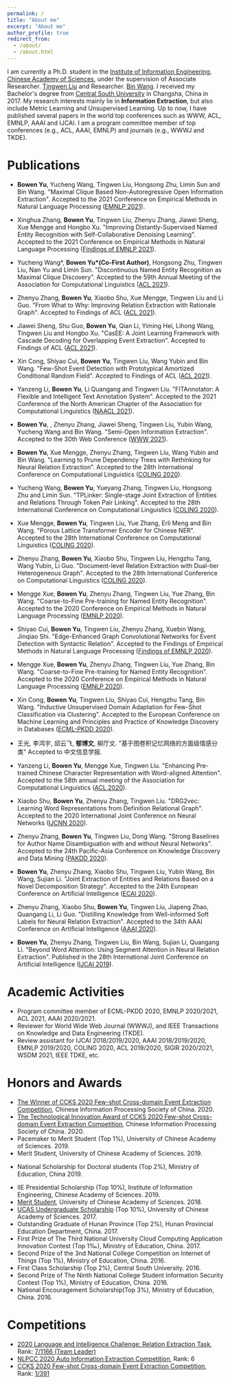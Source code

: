 ```yaml
---
permalink: /
title: "About me"
excerpt: "About me"
author_profile: true
redirect_from: 
  - /about/
  - /about.html
---
```

I am currently a Ph.D. student in the [Institute of Information Engineering](https://iie.ac.cn/), [Chinese Academy of Sciences](https://ucas.ac.cn/), under the supervision of Associate Researcher. [Tingwen Liu](https://scholar.google.com/citations?user=JqOOSuIAAAAJ) and Researcher. [Bin Wang](https://scholar.google.com/citations?user=tDajnHEAAAAJ). I received my Bachelor's degree from [Central South University](http://en.csu.edu.cn) in Changsha, China in 2017. My research interests mainly lie in **Information Extraction**, but also include Metric Learning and Unsupervised Learning. Up to now, I have published several papers in the world top conferences such as WWW, ACL, EMNLP, AAAI and IJCAI. I am a program committee member of top conferences (e.g., ACL, AAAI, EMNLP) and journals (e.g., WWWJ and TKDE).

<!-- title: "About me ([Curriculum Vitae](https://lijian.ac.cn/files/cv/UCAS_PhD_lijian.pdf))" -->

<!-- # Research -->

<!-- Indeed, my works focus on **Relation Extraction** and scalable **optimization** tools for them, to channel theory and algorithms into applications. -->

# Publications

* <b>Bowen Yu</b>, Yucheng Wang, Tingwen Liu, Hongsong Zhu, Limin Sun and Bin Wang. "Maximal Clique Based Non-Autoregressive Open Information Extraction". Accepted to the 2021 Conference on Empirical Methods in Natural Language Processing ([EMNLP 2021](https://2021.emnlp.org/)).

* Xinghua Zhang, <b>Bowen Yu</b>, Tingwen Liu, Zhenyu Zhang, Jiawei Sheng, Xue Mengge and Hongbo Xu. "Improving Distantly-Supervised Named Entity Recognition with Self-Collaborative Denoising Learning". Accepted to the 2021 Conference on Empirical Methods in Natural Language Processing ([Findings of EMNLP 2021](https://2021.emnlp.org/)).

* Yucheng Wang\*, **Bowen Yu\*(Co-First Author)**, Hongsong Zhu, Tingwen Liu, Nan Yu and Limin Sun. "Discontinuous Named Entity Recognition as Maximal Clique Discovery". Accepted to the 59th Annual Meeting of the Association for Computational Linguistics ([ACL 2021](https://2021.aclweb.org)).
* Zhenyu Zhang, **Bowen Yu**, Xiaobo Shu, Xue Mengge, Tingwen Liu and Li Guo. "From What to Why: Improving Relation Extraction with Rationale Graph". Accepted to Findings of ACL ([ACL 2021](https://2021.aclweb.org)).
* Jiawei Sheng, Shu Guo, **Bowen Yu**, Qian Li, Yiming Hei, Lihong Wang, Tingwen Liu and Hongbo Xu. "CasEE: A Joint Learning Framework with Cascade Decoding for Overlapping Event Extraction". Accepted to Findings of ACL ([ACL 2021](https://2021.aclweb.org)).
* Xin Cong, Shiyao Cui, **Bowen Yu**, Tingwen Liu, Wang Yubin and Bin Wang. "Few-Shot Event Detection with Prototypical Amortized Conditional Random Field". Accepted to Findings of ACL ([ACL 2021](https://2021.aclweb.org)).

* Yanzeng Li, **Bowen Yu**, Li Quangang and Tingwen Liu. "FITAnnotator: A Flexible and Intelligent Text Annotation System". Accepted to the 2021 Conference of the North American Chapter of the Association for Computational Linguistics ([NAACL 2021](https://2021.naacl.org)).
* **Bowen Yu**, , Zhenyu Zhang, Jiawei Sheng, Tingwen Liu, Yubin Wang, Yucheng Wang and Bin Wang. "Semi-Open Information Extraction". Accepted to the 30th Web Conference ([WWW 2021](https://www2021.thewebconf.org)).
* **Bowen Yu**, Xue Mengge, Zhenyu Zhang, Tingwen Liu, Wang Yubin and Bin Wang. "Learning to Prune Dependency Trees with Rethinking for Neural Relation Extraction". Accepted to the 28th International Conference on Computational Linguistics ([COLING 2020](https://coling2020.org)).
* Yucheng Wang, **Bowen Yu**, Yueyang Zhang, Tingwen Liu, Hongsong Zhu and Limin Sun. "TPLinker: Single-stage Joint Extraction of Entities and Relations Through Token Pair Linking". Accepted to the 28th International Conference on Computational Linguistics ([COLING 2020](https://coling2020.org)).
* Xue Mengge, **Bowen Yu**, Tingwen Liu, Yue Zhang, Erli Meng and Bin Wang. "Porous Lattice Transformer Encoder for Chinese NER". Accepted to the 28th International Conference on Computational Linguistics ([COLING 2020](https://coling2020.org)).
* Zhenyu Zhang, **Bowen Yu**, Xiaobo Shu, Tingwen Liu, Hengzhu Tang, Wang Yubin, Li Guo. "Document-level Relation Extraction with Dual-tier Heterogeneous Graph". Accepted to the 28th International Conference on Computational Linguistics ([COLING 2020](https://coling2020.org)).
* Mengge Xue, **Bowen Yu**, Zhenyu Zhang, Tingwen Liu, Yue Zhang, Bin Wang. "Coarse-to-Fine Pre-training for Named Entity Recognition". Accepted to the 2020 Conference on Empirical Methods in Natural Language Processing ([EMNLP 2020](https://2020.emnlp.org)).
* Shiyao Cui, **Bowen Yu**, Tingwen Liu, Zhenyu Zhang, Xuebin Wang, Jinqiao Shi. "Edge-Enhanced Graph Convolutional Networks for Event Detection with Syntactic Relation". Accepted to the Findings of Empirical Methods in Natural Language Processing ([Findings of EMNLP 2020](https://2020.emnlp.org)).
* Mengge Xue, **Bowen Yu**, Zhenyu Zhang, Tingwen Liu, Yue Zhang, Bin Wang. "Coarse-to-Fine Pre-training for Named Entity Recognition". Accepted to the 2020 Conference on Empirical Methods in Natural Language Processing ([EMNLP 2020](https://2020.emnlp.org)).
* Xin Cong, **Bowen Yu**, Tingwen Liu, Shiyao Cui, Hengzhu Tang, Bin Wang. "Inductive Unsupervised Domain Adaptation for Few-Shot Classification via Clustering". Accepted to the European Conference on Machine Learning and Principles and Practice of Knowledge Discovery in Databases ([ECML-PKDD 2020](https://ecmlpkdd2020.net)).
* 王光, 李鸿宇, 邱云飞, **郁博文**, 柳厅文. "基于图卷积记忆网络的方面级情感分类"  Accepted to 中文信息学报.
* Yanzeng Li, **Bowen Yu**, Mengge Xue, Tingwen Liu. "Enhancing Pre-trained Chinese Character Representation with Word-aligned Attention". Accepted to the 58th annual meeting of the Association for Computational Linguistics ([ACL 2020](https://acl2020.org)).
* Xiaobo Shu, **Bowen Yu**, Zhenyu Zhang, Tingwen Liu. "DRG2vec: Learning Word Representations from Definition Relational Graph". Accepted to the 2020 International Joint Conference on Neural Networks ([IJCNN 2020](https://wcci2020.org)).
* Zhenyu Zhang, **Bowen Yu**, Tingwen Liu, Dong Wang. "Strong Baselines for Author Name Disambiguation with and without Neural Networks". Accepted to the 24th Pacific-Asia Conference on Knowledge Discovery and Data Mining ([PAKDD 2020](http://pakdd2020.org)).
* **Bowen Yu**, Zhenyu Zhang, Xiaobo Shu, Tingwen Liu, Yubin Wang, Bin Wang, Sujian Li. "Joint Extraction of Entities and Relations Based on a Novel Decomposition Strategy". Accepted to the 24th European Conference on Artificial Intelligence ([ECAI 2020](http://ecai2020.eu)).
* Zhenyu Zhang, Xiaobo Shu, **Bowen Yu**, Tingwen Liu, Jiapeng Zhao, Quangang Li, Li Guo. "Distilling Knowledge from Well-informed Soft Labels for Neural Relation Extraction". Accepted to the 34th AAAI Conference on Artificial Intelligence ([AAAI 2020](https://aaai.org/Conferences/AAAI-20/)).
* **Bowen Yu**, Zhenyu Zhang, Tingwen Liu, Bin Wang, Sujian Li, Quangang Li. "Beyond Word Attention: Using Segment Attention in Neural Relation Extraction". Published in the 28th International Joint Conference on Artificial Intelligence ([IJCAI 2019](https://ijcai19.org/)).
<!-- * **Jian Li**, Yong Liu, Hailun Lin, Yinliang Yue, Weiping Wang. "Efficient Kernel Selection via Spectral Analysis". Published in Proceedings of the 26th International Joint Conference on Artificial Intelligence ([IJCAI 2017](https://www.ijcai-17.org/)). -->

# Academic Activities
* Program committee member of ECML-PKDD 2020, EMNLP 2020/2021, ACL 2021, AAAI 2020/2021.
* Reviewer for World Wide Web Journal (WWWJ), and IEEE Transactions on Knowledge and Data Engineering (TKDE).
* Review assistant for IJCAI 2018/2019/2020, AAAI 2018/2019/2020, EMNLP 2019/2020, COLING 2020, ACL 2019/2020, SIGIR 2020/2021, WSDM 2021, IEEE TDKE, etc.


# Honors and Awards
* [The Winner of CCKS 2020 Few-shot Cross-domain Event Extraction Competition](https://yubowen-ph.github.io/files/awards/2020_ccks_first_prize.pdf), Chinese Information Processing Society of China. 2020.
* [The Technological Innovation Award of CCKS 2020 Few-shot Cross-domain Event Extraction Competition](https://yubowen-ph.github.io/files/awards/2020_ccks_first_prize.pdf), Chinese Information Processing Society of China. 2020.
* Pacemaker to Merit Student (Top 1%), University of Chinese Academy of Sciences. 2019.
* Merit Student, University of Chinese Academy of Sciences. 2019.
<!-- * [The UCAS Joint PhD Training Program (2&permil;, USD \$22,800)](https://lijian.ac.cn/files/awards/2019_ucas_joint_phd_training_program.pdf) for [academic visiting at Stanford University twelve months](https://lijian.ac.cn/files/awards/2019_stanford_visiting.pdf). University of Chinese Academy of Sciences (UCAS). 2019. -->
<!-- * [CAS Presidential Scholarship (Top 1%, RMB &yen; 5,000)](https://lijian.ac.cn/files/awards/2019_cas_presidential_scholarship.pdf), Chinese Academy of Sciences (CAS). 2019. -->
* National Scholarship for Doctoral students (Top 2%), Ministry of Education, China 2019.
<!-- * [National Scholarship for Doctoral students (Top 2%, RMB &yen; 30,000)](https://lijian.ac.cn/files/awards/2018_national_scholarship.pdf), Ministry of Education of P.R. China. 2018. -->
* IIE Presidential Scholarship (Top 10%), Institute of Information Engineering, Chinese Academy of Sciences. 2019.
* [Merit Student](https://yubowen-ph.github.io/files/awards/2018_merit_student.jpeg), University of Chinese Academy of Sciences. 2018.
* [UCAS Undergraduate Scholarship](https://yubowen-ph.github.io/files/awards/2017_undergraduate_scholarship.jpeg) (Top 10%), University of Chinese Academy of Sciences. 2017.
* Outstanding Graduate of Hunan Province (Top 2%), Hunan Provincial Education Department, China. 2017.
* First Prize of The Third National University Cloud Computing Application Innovation Contest (Top 1‰), Ministry of Education, China. 2017.
* Second Prize of the 3nd National College Competition on Internet of Things (Top 1%), Ministry of Education, China. 2016.
* First Class Scholarship (Top 2%), Central South University. 2016.
* Second Prize of The Ninth National College Student Information Security Contest (Top 1%), Ministry of Education, China. 2016.
* National Encouragement Scholarship(Top 3%), Ministry of Education, China. 2016.


# Competitions

* [2020 Language and Intelligence Challenge: Relation Extraction Task](https://aistudio.baidu.com/aistudio/competition/detail/31), Rank: 
[7/1166 (Team Leader)](https://yubowen-ph.github.io/files/awards/2020_baidu_challenge.jpg)
* [NLPCC 2020 Auto Information Extraction Competition](http://tcci.ccf.org.cn/conference/2020/dldoc/taskgline01.pdf
), Rank: 6
* [CCKS 2020 Few-shot Cross-domain Event Extraction Competition](http://sigkg.cn/ccks2020/?page_id=69#task4
), Rank: [1/391](https://www.biendata.xyz/competition/ccks_2020_3/final-leaderboard/)


<!-- * [Merit Student](https://lijian.ac.cn/files/awards/2019_merit_student.pdf), University of Chinese Academy of Sciences (UCAS). 2019. -->
<!-- * [Laboratory Excellent Student Scholarship](https://lijian.ac.cn/files/awards/2017_laboratory_excellent_student.pdf), Institute of Information Engineering, CAS. 2017. -->
<!-- * [Laboratory Excellent Student Scholarship](https://lijian.ac.cn/files/awards/2018_laboratory_excellent_student.pdf), Institute of Information Engineering, CAS. 2018. -->


<!---Activity and Service--->
<!---Experience--->